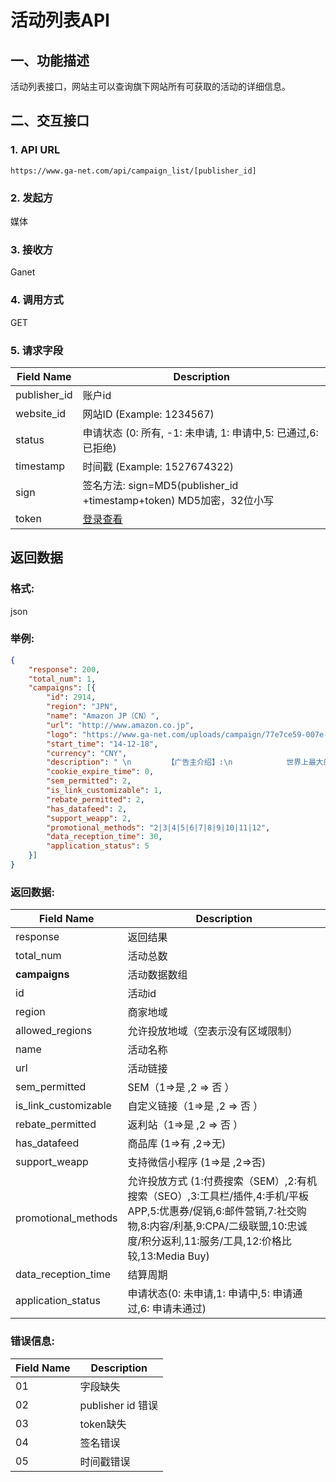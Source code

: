 # 活动列表API

## 一、功能描述

活动列表接口，网站主可以查询旗下网站所有可获取的活动的详细信息。

## 二、交互接口

### 1. API URL
```
https://www.ga-net.com/api/campaign_list/[publisher_id]
```

### 2. 发起方
媒体

### 3. 接收方
Ganet

### 4. 调用方式
GET

### 5. 请求字段

| Field Name | Description |
|------------|-------------|
| publisher_id | 账户id |
| website_id | 网站ID (Example: 1234567) |
| status | 申请状态 (0: 所有, -1: 未申请, 1: 申请中,5: 已通过,6: 已拒绝) |
| timestamp | 时间戳 (Example: 1527674322) |
| sign | 签名方法: sign=MD5(publisher_id +timestamp+token) MD5加密，32位小写 |
| token | [登录查看](https://www.ga-net.com/zh-cn/publisher/user/sign_in) |

## 返回数据

### 格式:
json

### 举例:
```json
{
    "response": 200,
    "total_num": 1,
    "campaigns": [{
        "id": 2914,
        "region": "JPN",
        "name": "Amazon JP（CN）",
        "url": "http://www.amazon.co.jp",
        "logo": "https://www.ga-net.com/uploads/campaign/77e7ce59-007e-453d-a875-2853b3a0ecc8.jpg",
        "start_time": "14-12-18",
        "currency": "CNY",
        "description": " \n        【广告主介绍】:\n            世界上最大的网上商店，致力于成为全球最以客户为中心的公司，使消费者能够在网上找到并发掘任何\n            他们想购买的商品，并力图提供最低的价格。亚马逊及其他销售商为客户提供数千万种独特的全新、翻\n            新以及二手商品，如美容、健康及个人护理用品、珠宝和钟表、美食、体育及运动用品、服饰、图书、\n            音乐、DVD、电子和办公用品、婴幼儿用品、家居园艺用品等。\n\n            【成果定义】：成功购买商品而无退货\n\n            【数据返回时间】：2-7天\n\n            【佣金计算方法】\n            佣金=（商品售价-日本国内消费税10% 部分商品消费税为8%）×佣金比例\n            注意：单件商品佣金上限为800日元，如一个订单购买了5件商品，则该订单佣金上限为4000日元。\n\n            数据认证时间：隔2月结算\n            是否允许积分返点：不允许返利\n            是否允许购买关键字：不允许\n\n            【备注】：\n            1)礼品卡支付以及使用未授权优惠码可能无法获得返利\n            2)广告主不支持丢单\n            查询\n            3)有效结算金额汇率以广告主结算时提供的汇率标准为准\n            4)不允许返利给会员、不允许代购，若发现违规者一律扣除相关订单佣金\n            5)该项目为申请合作制，有意合作请联系客服",
        "cookie_expire_time": 0,
        "sem_permitted": 2,
        "is_link_customizable": 1,
        "rebate_permitted": 2,
        "has_datafeed": 2,
        "support_weapp": 2,
        "promotional_methods": "2|3|4|5|6|7|8|9|10|11|12",
        "data_reception_time": 30,
        "application_status": 5
    }]
}
```

### 返回数据:

| Field Name | Description |
|------------|-------------|
| response | 返回结果 |
| total_num | 活动总数 |
| **campaigns** | 活动数据数组 |
| id | 活动id |
| region | 商家地域 |
| allowed_regions | 允许投放地域（空表示没有区域限制） |
| name | 活动名称 |
| url | 活动链接 |
| sem_permitted | SEM（1=>是 ,2 => 否 ） |
| is_link_customizable | 自定义链接（1=>是 ,2 => 否 ） |
| rebate_permitted | 返利站（1=>是 ,2 => 否 ） |
| has_datafeed | 商品库 (1=>有 ,2=>无) |
| support_weapp | 支持微信小程序 (1=>是 ,2=>否) |
| promotional_methods | 允许投放方式 (1:付费搜索（SEM）,2:有机搜索（SEO）,3:工具栏/插件,4:手机/平板APP,5:优惠券/促销,6:邮件营销,7:社交购物,8:内容/利基,9:CPA/二级联盟,10:忠诚度/积分返利,11:服务/工具,12:价格比较,13:Media Buy) |
| data_reception_time | 结算周期 |
| application_status | 申请状态(0: 未申请,1: 申请中,5: 申请通过,6: 申请未通过) |

### 错误信息:

| Field Name | Description |
|------------|-------------|
| 01 | 字段缺失 |
| 02 | publisher id 错误 |
| 03 | token缺失 |
| 04 | 签名错误 |
| 05 | 时间戳错误 |